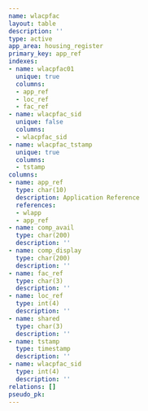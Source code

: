 ```yaml
---
name: wlacpfac
layout: table
description: ''
type: active
app_area: housing_register
primary_key: app_ref
indexes:
- name: wlacpfac01
  unique: true
  columns:
  - app_ref
  - loc_ref
  - fac_ref
- name: wlacpfac_sid
  unique: false
  columns:
  - wlacpfac_sid
- name: wlacpfac_tstamp
  unique: true
  columns:
  - tstamp
columns:
- name: app_ref
  type: char(10)
  description: Application Reference
  references:
  - wlapp
  - app_ref
- name: comp_avail
  type: char(200)
  description: ''
- name: comp_display
  type: char(200)
  description: ''
- name: fac_ref
  type: char(3)
  description: ''
- name: loc_ref
  type: int(4)
  description: ''
- name: shared
  type: char(3)
  description: ''
- name: tstamp
  type: timestamp
  description: ''
- name: wlacpfac_sid
  type: int(4)
  description: ''
relations: []
pseudo_pk: 
---
```


